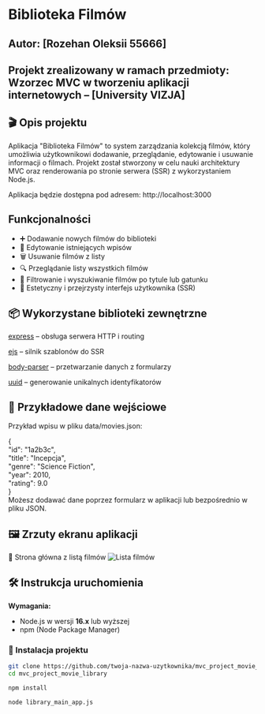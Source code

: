 # Biblioteka Filmów

## Autor: [Rozehan Oleksii 55666]

## Projekt zrealizowany w ramach przedmioty: Wzorzec MVC w tworzeniu aplikacji internetowych  – [University VIZJA]

## 🎬 Opis projektu

Aplikacja "Biblioteka Filmów" to system zarządzania kolekcją filmów, który umożliwia użytkownikowi dodawanie, przeglądanie, edytowanie i usuwanie informacji o filmach. Projekt został stworzony w celu nauki architektury MVC oraz renderowania po stronie serwera (SSR) z wykorzystaniem Node.js.

Aplikacja będzie dostępna pod adresem: http://localhost:3000

## Funkcjonalności

- ➕ Dodawanie nowych filmów do biblioteki
- 📝 Edytowanie istniejących wpisów
- 🗑️ Usuwanie filmów z listy
- 🔍 Przeglądanie listy wszystkich filmów
- 🔎 Filtrowanie i wyszukiwanie filmów po tytule lub gatunku
- 🎨 Estetyczny i przejrzysty interfejs użytkownika (SSR)

## 📦 Wykorzystane biblioteki zewnętrzne
[express](https://www.npmjs.com/package/express) – obsługa serwera HTTP i routing

[ejs](https://www.npmjs.com/package/ejs) – silnik szablonów do SSR

[body-parser](https://www.npmjs.com/package/body-parser) – przetwarzanie danych z formularzy

[uuid](https://www.npmjs.com/package/uuid) – generowanie unikalnych identyfikatorów

## 💾 Przykładowe dane wejściowe
Przykład wpisu w pliku data/movies.json:

{  
"id": "1a2b3c",  
"title": "Incepcja",  
"genre": "Science Fiction",  
"year": 2010,  
"rating": 9.0  
}  
Możesz dodawać dane poprzez formularz w aplikacji lub bezpośrednio w pliku JSON.

## 🖼️ Zrzuty ekranu aplikacji 
📄 Strona główna z listą filmów
![Lista filmów](./screenshots/main.png)

## 🛠️ Instrukcja uruchomienia

**Wymagania:**
- Node.js w wersji **16.x** lub wyższej
- npm (Node Package Manager)

### 🔧 Instalacja projektu

```bash
git clone https://github.com/twoja-nazwa-uzytkownika/mvc_project_movie_library.git
cd mvc_project_movie_library

npm install

node library_main_app.js
